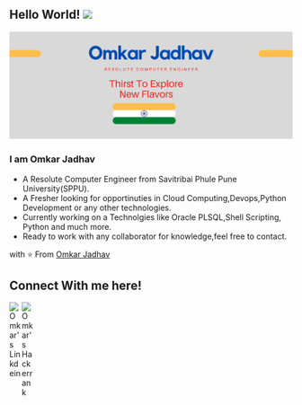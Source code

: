 ## Hello World! <img src="https://raw.githubusercontent.com/iampavangandhi/iampavangandhi/master/gifs/Hi.gif" width="30px"></h2>
<img src="https://github.com/Omkar118/Omkar118/blob/master/Omkar%20Jadhav%20(1).png">

### I am Omkar Jadhav
- A Resolute Computer Engineer from Savitribai Phule Pune University(SPPU).
- A Fresher looking for opportinuties in Cloud Computing,Devops,Python Development or any other technologies. 
- Currently working on a Technolgies like Oracle PLSQL,Shell Scripting, Python and much more.
- Ready to work with any collaborator for knowledge,feel free to contact.

with ⭐️ From [Omkar Jadhav](https://github.com/Omkar118)

## Connect With me here!
<a href="https://www.linkedin.com/in/omkar-jadhav-480326132/">
  <img align="left" alt="Omkar's Linkdein" width="22px" src="https://cdn.jsdelivr.net/npm/simple-icons@v3/icons/linkedin.svg" />
</a>

<a href="https://www.hackerrank.com/omkar101jadhav">
  <img align="left" alt="Omkar's Hackerrank" width="22px" src="https://cdn.jsdelivr.net/npm/simple-icons@v3/icons/hackerrank.svg" />
</a>

